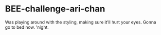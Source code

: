 # BEE-challenge-ari-chan

Was playing around with the styling, making sure it'll hurt your eyes. 
Gonna go to bed now. 
'night.
